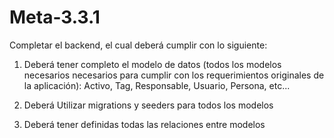 ﻿# Meta-3.3.1
Completar el backend, el cual deberá cumplir con lo siguiente:

1. Deberá tener completo el modelo de datos (todos los modelos necesarios necesarios para cumplir con los requerimientos originales de la aplicación): Activo, Tag, Responsable, Usuario, Persona, etc...

2. Deberá Utilizar migrations y seeders para todos los modelos

3. Deberá tener definidas todas las relaciones entre modelos
